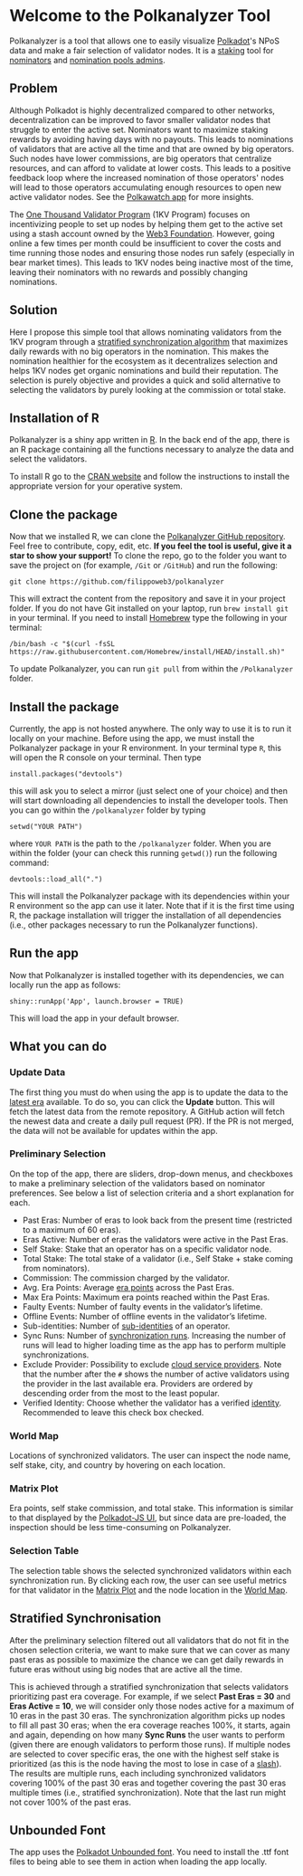 # Welcome to the Polkanalyzer Tool

Polkanalyzer is a tool that allows one to easily visualize [Polkadot](https://polkadot.network/)'s NPoS data and make a fair selection of validator nodes. It is a [staking](https://wiki.polkadot.network/docs/learn-staking) tool for [nominators](https://wiki.polkadot.network/docs/learn-nominator) and [nomination pools admins](https://wiki.polkadot.network/docs/learn-nomination-pools).

## Problem

Although Polkadot is highly decentralized compared to other networks, decentralization can be improved to favor smaller validator nodes that struggle to enter the active set. Nominators want to maximize staking rewards by avoiding having days with no payouts. This leads to nominations of validators that are active all the time and that are owned by big operators. Such nodes have lower commissions, are big operators that centralize resources, and can afford to validate at lower costs. This leads to a positive feedback loop where the increased nomination of those operators' nodes will lead to those operators accumulating enough resources to open new active validator nodes. See the [Polkawatch app](https://polkawatch.app/validation) for more insights.

The [One Thousand Validator Program](https://wiki.polkadot.network/docs/thousand-validators) (1KV Program) focuses on incentivizing people to set up nodes by helping them get to the active set using a stash account owned by the [Web3 Foundation](https://web3.foundation/). However, going online a few times per month could be insufficient to cover the costs and time running those nodes and ensuring those nodes run safely (especially in bear market times). This leads to 1KV nodes being inactive most of the time, leaving their nominators with no rewards and possibly changing nominations.

## Solution

Here I propose this simple tool that allows nominating validators from the 1KV program through a [stratified synchronization algorithm](#stratified-synchronisation) that maximizes daily rewards with no big operators in the nomination. This makes the nomination healthier for the ecosystem as it decentralizes selection and helps 1KV nodes get organic nominations and build their reputation. The selection is purely objective and provides a quick and solid alternative to selecting the validators by purely looking at the commission or total stake.

## Installation of R

Polkanalyzer is a shiny app written in [R](https://posit.co/download/rstudio-desktop/). In the back end of the app, there is an R package containing all the functions necessary to analyze the data and select the validators.

To install R go to the [CRAN website](https://cran.rstudio.com/) and follow the instructions to install the appropriate version for your operative system.

## Clone the package

Now that we installed R, we can clone the [Polkanalyzer GitHub repository](https://github.com/filippoweb3/polkanalyzer). Feel free to contribute, copy, edit, etc. **If you feel the tool is useful, give it a star to show your support!** To clone the repo, go to the folder you want to save the project on (for example, `/Git` or `/GitHub`) and run the following:

```
git clone https://github.com/filippoweb3/polkanalyzer
```

This will extract the content from the repository and save it in your project folder. If you do not have Git installed on your laptop, run `brew install git` in your terminal. If you need to install [Homebrew](https://brew.sh/) type the following in your terminal:

```
/bin/bash -c "$(curl -fsSL https://raw.githubusercontent.com/Homebrew/install/HEAD/install.sh)"
```

To update Polkanalyzer, you can run `git pull` from within the `/Polkanalyzer` folder.

## Install the package

Currently, the app is not hosted anywhere. The only way to use it is to run it locally on your machine. Before using the app, we must install the Polkanalyzer package in your R environment. In your terminal type `R`, this will open the R console on your terminal. Then type

```
install.packages("devtools")
```

this will ask you to select a mirror (just select one of your choice) and then will start downloading all dependencies to install the developer tools. Then you can go within the `/polkanalyzer` folder by typing

```
setwd("YOUR PATH")
```

where `YOUR PATH` is the path to the `/polkanalyzer` folder. When you are within the folder (your can check this running `getwd()`) run the following command:


```
devtools::load_all(".")
```

This will install the Polkanalyzer package with its dependencies within your R environment so the app can use it later. Note that if it is the first time using R, the package installation will trigger the installation of all dependencies (i.e., other packages necessary to run the Polkanalyzer functions).

## Run the app

Now that Polkanalyzer is installed together with its dependencies, we can locally run the app as follows:

```
shiny::runApp('App', launch.browser = TRUE)
```

This will load the app in your default browser.

## What you can do

### Update Data

The first thing you must do when using the app is to update the data to the [latest era](https://wiki.polkadot.network/docs/learn-staking#eras-and-sessions) available. To do so, you can click the **Update** button. This will fetch the latest data from the remote repository. A GitHub action will fetch the newest data and create a daily pull request (PR). If the PR is not merged, the data will not be available for updates within the app.

### Preliminary Selection

On the top of the app, there are sliders, drop-down menus, and checkboxes to make a preliminary selection of the validators based on nominator preferences. See below a list of selection criteria and a short explanation for each.

- Past Eras: Number of eras to look back from the present time (restricted to a maximum of 60 eras).
- Eras Active: Number of eras the validators were active in the Past Eras.
- Self Stake: Stake that an operator has on a specific validator node.
- Total Stake: The total stake of a validator (i.e., Self Stake + stake coming from nominators).
- Commission: The commission charged by the validator.
- Avg. Era Points: Average [era points](https://wiki.polkadot.network/docs/learn-staking#selection-of-validators) across the Past Eras.
- Max Era Points: Maximum era points reached within the Past Eras.
- Faulty Events: Number of faulty events in the validator’s lifetime.
- Offline Events: Number of offline events in the validator’s lifetime.
- Sub-identities: Number of [sub-identities](https://wiki.polkadot.network/docs/learn-identity#sub-accounts) of an operator.
- Sync Runs: Number of [synchronization runs](#stratified-synchronisation). Increasing the number of runs will lead to higher loading time as the app has to perform multiple synchronizations.
- Exclude Provider: Possibility to exclude [cloud service providers](https://wiki.polkadot.network/docs/learn-staking#network-providers). Note that the number after the `#` shows the number of active validators using the provider in the last available era. Providers are ordered by descending order from the most to the least popular.
- Verified Identity: Choose whether the validator has a verified [identity](https://wiki.polkadot.network/docs/learn-identity). Recommended to leave this check box checked.

### World Map

Locations of synchronized validators. The user can inspect the node name, self stake, city, and country by hovering on each location.

### Matrix Plot

Era points, self stake commission, and total stake. This information is similar to that displayed by the [Polkadot-JS UI](https://polkadot.js.org/apps/#/staking/query), but since data are pre-loaded, the inspection should be less time-consuming on Polkanalyzer.

### Selection Table

The selection table shows the selected synchronized validators within each synchronization run. By clicking each row, the user can see useful metrics for that validator in the [Matrix Plot](#matrix-plot) and the node location in the [World Map](#world-map).

## Stratified Synchronisation

After the preliminary selection filtered out all validators that do not fit in the chosen selection criteria, we want to make sure that we can cover as many past eras as possible to maximize the chance we can get daily rewards in future eras without using big nodes that are active all the time.

This is achieved through a stratified synchronization that selects validators prioritizing past era coverage. For example, if we select **Past Eras = 30** and **Eras Active = 10**, we will consider only those nodes active for a maximum of 10 eras in the past 30 eras. The synchronization algorithm picks up nodes to fill all past 30 eras; when the era coverage reaches 100%, it starts, again and again, depending on how many **Sync Runs** the user wants to perform (given there are enough validators to perform those runs). If multiple nodes are selected to cover specific eras, the one with the highest self stake is prioritized (as this is the node having the most to lose in case of a [slash](https://wiki.polkadot.network/docs/maintain-guides-validator-payout#slashing)). The results are multiple runs, each including synchronized validators covering 100% of the past 30 eras and together covering the past 30 eras multiple times (i.e., stratified synchronization). Note that the last run might not cover 100% of the past eras.

## Unbounded Font

The app uses the [Polkadot Unbounded font](https://unbounded.polkadot.network/). You need to install the .ttf font files to being able to see them in action when loading the app locally.


